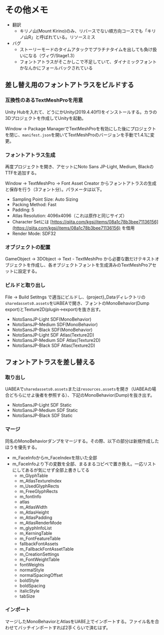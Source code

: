 # その他メモ

* 翻訳
  * キリノ山(Mount Kirino)のみ、リバースでない順方向コースでも「キリノ山R」と呼ばれている。リソースミス
* バグ
  * ストーリーモードのタイムアタックでプラチナタイムを出しても負け扱いになる（ヴィヴ/Stage1.3）
  * フォントアトラスがそこかしこで不足していて、ダイナミックフォントかなんかにフォールバックされている

## 差し替え用のフォントアトラスをビルドする

### 互換性のあるTextMeshProを用意

Unity Hubを入れて、どうにかUnity(2019.4.40f1)をインストールする。カラの3Dプロジェクトを作成してUnityを起動。

Window → Package ManagerでTextMeshProを有効にした後にプロジェクトを閉じ、`manifest.json`を開いてTextMeshProのバージョンを手動で1.4.1に変更。

### フォントアトラス生成

再度プロジェクトを開き、アセットにNoto Sans JP-Light, Medium, BlackのTTFを追加する。

Window → TextMeshPro → Font Asset Creator からフォントアトラスの生成と保存を行う（3フォント分）。パラメータは以下。

* Sampling Point Size: Auto Sizing
* Packing Method: Fast
* Padding: 5
* Atlas Resolution: 4096x4096（これは原作と同じサイズ）
* Character Setには [https://qiita.com/kgsi/items/08a1c78b3bee71136156](https://qiita.com/kgsi/items/08a1c78b3bee71136156) を借用
* Render Mode: SDF32

### オブジェクトの配置

GameObject → 3DObject → Text - TextMeshPro から必要な数だけテキストオブジェクトを作成し、各オブジェクトフォントを生成済みのTextMeshProアセットに設定する。

### ビルドと取り出し

File → Build Setitngs で適当にビルドし、{project}\_Dataディレクトリの`sharedassets0.assets`をUABEAで開き、フォントのMonoBehavior(Dump export)とTexture2D(plugin→export)を抜き出す。

* NotoSansJP-Light SDF(MonoBehavior)
* NotoSansJP-Medium SDF(MonoBehavior)
* NotoSansJP-Black SDF(MonoBehavior)
* NotoSansJP-Light SDF Atlas(Texture2D)
* NotoSansJP-Medium SDF Atlas(Texture2D)
* NotoSansJP-Black SDF Atlas(Texture2D)

## フォントアトラスを差し替える

### 取り出し

UABEAで`sharedassets0.assets`または`resources.assets`を開き（UABEAの場合どちらにせよ後者を参照する）、下記のMonoBehavior(Dump)を抜き出す。

* NotoSansJP-Light SDF Static
* NotoSansJP-Medium SDF Static
* NotoSansJP-Black SDF Static

### マージ

同名のMonoBehaviorダンプをマージする。その際、以下の部分は新規作成したほうを優先する。

* m\_FaceInfoからm\_FaceIndexを除いた全部
* m\_FaceInfoより下の変数を全部、まるまるコピペで置き換え。一応リストにしてあるが気にせず全部上書きしてる
  * m\_GlyphTable
  * m\_AtlasTextureIndex
  * m\_UsedGlyphRects
  * m\_FreeGlyphRects
  * m\_fontInfo
  * atlas
  * m\_AtlasWidth
  * m\_AtlasHeight
  * m\_AtlasPadding
  * m\_AtlasRenderMode
  * m\_glyphInfoList
  * m\_KerningTable
  * m\_FontFeatureTable
  * fallbackFontAssets
  * m\_FallbackFontAssetTable
  * m\_CreationSettings
  * m\_FontWeightTable
  * fontWeights
  * normalStyle
  * normalSpacingOffset
  * boldStyle
  * boldSpacing
  * italicStyle
  * tabSize

### インポート

マージしたMonoBehaviorとAtlasをUABE上でインポートする。ファイル名を合わせてバッチインポートすれば2手くらいで済むはず。



